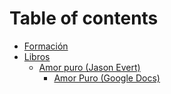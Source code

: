 # Table of contents

* [Formación](README.md)
* [Libros](libros/README.md)
  * [Amor puro \(Jason Evert\)](libros/amor-puro/README.md)
    * [Amor Puro \(Google Docs\)](https://docs.google.com/document/d/18bjNcfvZQ_s3Sh8TJMUZ0hqsje_NCpYpmv2kEEol4Rc/edit?usp=sharing)

